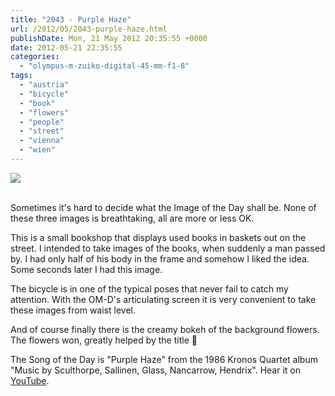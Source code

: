 ```yaml
---
title: "2043 - Purple Haze"
url: /2012/05/2043-purple-haze.html
publishDate: Mon, 21 May 2012 20:35:55 +0000
date: 2012-05-21 22:35:55
categories: 
  - "olympus-m-zuiko-digital-45-mm-f1-8"
tags: 
  - "austria"
  - "bicycle"
  - "book"
  - "flowers"
  - "people"
  - "street"
  - "vienna"
  - "wien"
---
```

<div class="container">
<div class="center"><a target="_blank" href="https://d25zfm9zpd7gm5.cloudfront.net/1200x1200/2012/20120521_161631_lr.jpg"><img src="https://d25zfm9zpd7gm5.cloudfront.net/0600x0600/2012/20120521_161631_lr.jpg" /></a></div>
</div>
<br />

Sometimes it's hard to decide what the Image of the Day shall be. None of these three images is breathtaking, all are more or less OK. 

<a target="_blank" href="https://d25zfm9zpd7gm5.cloudfront.net/1200x1200/2012/20120521_162720_lr.jpg"><img style="margin: 0pt 0px 0pt 10px; float: right;" src="https://d25zfm9zpd7gm5.cloudfront.net/0150x0150/2012/20120521_162720_lr.jpg" alt="" border="0" /></a> This is a small bookshop that displays used books in baskets out on the street. I intended to take images of the books, when suddenly a man passed by. I had only half of his body in the frame and somehow I liked the idea. Some seconds later I had this image.

<a target="_blank" href="https://d25zfm9zpd7gm5.cloudfront.net/1200x1200/2012/20120521_173447_lr.jpg"><img style="margin: 0pt 10px 0pt 0px; float: left;" src="https://d25zfm9zpd7gm5.cloudfront.net/0150x0150/2012/20120521_173447_lr.jpg" alt="" border="0" /></a> The bicycle is in one of the typical poses that never fail to catch my attention. With the OM-D's articulating screen it is very convenient to take these images from waist level.

 And of course finally there is the creamy bokeh of the background flowers. The flowers won, greatly helped by the title 🙂

The Song of the Day is "Purple Haze" from the 1986 Kronos Quartet album "Music by Sculthorpe, Sallinen, Glass, Nancarrow, Hendrix". Hear it on <a href="http://www.youtube.com/watch?v=nQKaBKDQ3b0" target="_blank">YouTube</a>.
